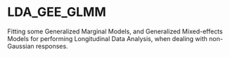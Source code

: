 # LDA_GEE_GLMM
Fitting some Generalized Marginal Models, and Generalized Mixed-effects Models for performing Longitudinal Data Analysis, when dealing with non-Gaussian responses.
